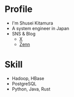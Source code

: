 # Profile

- I'm Shusei Kitamura
- A system engineer in Japan
- SNS & Blog
  - [X](https://x.com/prog_shu)
  - [Zenn](https://zenn.dev/shu_kitamura)

# Skill

- Hadoop, HBase
- PostgreSQL
- Python, Java, Rust
